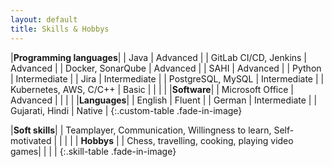 ```yaml
---
layout: default
title: Skills & Hobbys
---
```

|**Programming languages**|
| Java | Advanced |
| GitLab CI/CD, Jenkins | Advanced |
| Docker, SonarQube | Advanced |
| SAHI | Advanced |
| Python | Intermediate |
| Jira | Intermediate |
| PostgreSQL, MySQL | Intermediate |
| Kubernetes, AWS, C/C++ | Basic |
| | |
|**Software**|
| Microsoft Office | Advanced |
| | |
|**Languages**|
| English | Fluent |
| German | Intermediate |
| Gujarati, Hindi | Native |
{:.custom-table .fade-in-image}

|**Soft skills**|
| Teamplayer, Communication, Willingness to learn, Self-motivated |
| | |
| **Hobbys** |
| Chess, travelling, cooking, playing video games|
| | |
{:.skill-table .fade-in-image}
